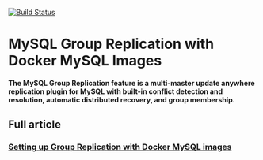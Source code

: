 [![Build Status](https://travis-ci.com/wagnerjfr/mysql-group-replication-docker.svg?branch=master)](https://travis-ci.com/wagnerjfr/mysql-group-replication-docker)

# MySQL Group Replication with Docker MySQL Images

#### The MySQL Group Replication feature is a multi-master update anywhere replication plugin  for MySQL with built-in conflict detection and resolution, automatic distributed recovery, and group membership.

## Full article
### [Setting up Group Replication with Docker MySQL images](https://wagnerjfr.blogspot.com/2023/04/setting-up-mysql-group-replication-with.html)

